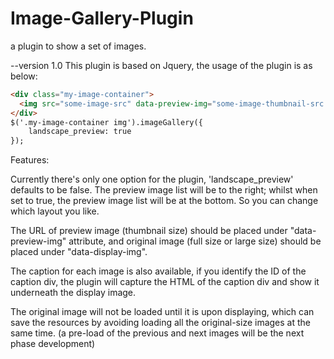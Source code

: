 # Image-Gallery-Plugin
a plugin to show a set of images.


--version 1.0
This plugin is based on Jquery, the usage of the plugin is as below:


```HTML
<div class="my-image-container">
  <img src="some-image-src" data-preview-img="some-image-thumbnail-src.jpg" data-display-img="some-image-large-size-src.jpg" data-caption="some-caption-div-ID">
</div>
$('.my-image-container img').imageGallery({
    landscape_preview: true
});
```

Features:

Currently there's only one option for the plugin, 'landscape_preview' defaults to be false. The preview image list will be to the right; whilst when set to true, the preview image list will be at the bottom. So you can change which layout you like.

The URL of preview image (thumbnail size) should be placed under "data-preview-img" attribute, and original image (full size or large size) should be placed under "data-display-img".

The caption for each image is also available, if you identify the ID of the caption div, the plugin will capture the HTML of the caption div and show it underneath the display image.

The original image will not be loaded until it is upon displaying, which can save the resources by avoiding loading all the original-size images at the same time. (a pre-load of the previous and next images will be the next phase development)
